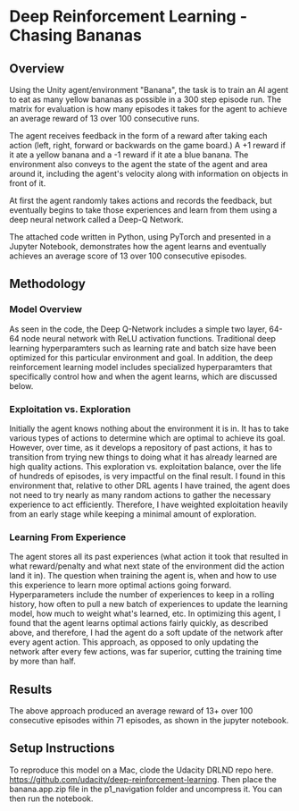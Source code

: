 # Deep Reinforcement Learning - Chasing Bananas

## Overview
Using the Unity agent/environment "Banana", the task is to train an AI agent to eat as many yellow bananas as possible in a 300 step episode run. The matrix for evaluation is how many episodes it takes for the agent to achieve an average reward of 13 over 100 consecutive runs.

The agent receives feedback in the form of a reward after taking each action (left, right, forward or backwards on the game board.) A +1 reward if it ate a yellow banana and a -1 reward if it ate a blue banana. The environment also conveys to the agent the state of the agent and area around it, including the agent's velocity along with information on objects in front of it.

At first the agent randomly takes actions and records the feedback, but eventually begins to take those experiences and learn from them using a deep neural network called a Deep-Q Network.

The attached code written in Python, using PyTorch and presented in a Jupyter Notebook, demonstrates how the agent learns and eventually achieves an average score of 13 over 100 consecutive episodes.

## Methodology

### Model Overview
As seen in the code, the Deep Q-Network includes a simple two layer, 64-64 node neural network with ReLU activation functions. Traditional deep learning hyperparamters such as learning rate and batch size have been optimized for this particular environment and goal. In addition, the deep reinforcement learning model includes specialized hyperparamters that specifically control how and when the agent learns, which are discussed below.

### Exploitation vs. Exploration

Initially the agent knows nothing about the environment it is in. It has to take various types of actions to determine which are optimal to achieve its goal. However, over time, as it develops a repository of past actions, it has to transition from trying new things to doing what it has already learned are high quality actions. This exploration vs. exploitation balance, over the life of hundreds of episodes, is very impactful on the final result. I found in this environment that, relative to other DRL agents I have trained, the agent does not need to try nearly as many random actions to gather the necessary experience to act efficiently. Therefore, I have weighted exploitation heavily from an early stage while keeping a minimal amount of exploration.

### Learning From Experience

The agent stores all its past experiences (what action it took that resulted in what reward/penalty and what next state of the environment did the action land it in). The question when training the agent is, when and how to use this experience to learn more optimal actions going forward. Hyperparameters include the number of experiences to keep in a rolling history, how often to pull a new batch of experiences to update the learning model, how much to weight what's learned, etc. In optimizing this agent, I found that the agent learns optimal actions fairly quickly, as described above, and therefore, I had the agent do a soft update of the network after every agent action. This approach, as opposed to only updating the network after every few actions, was far superior, cutting the training time by more than half.

## Results

The above approach produced an average reward of 13+ over 100 consecutive episodes within 71 episodes, as shown in the jupyter notebook.

## Setup Instructions

To reproduce this model on a Mac, clode the Udacity DRLND repo here. https://github.com/udacity/deep-reinforcement-learning. Then place the banana.app.zip file in the p1_navigation folder and uncompress it. You can then run the notebook.
